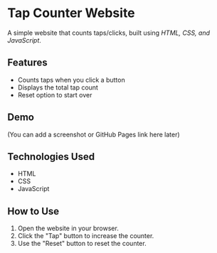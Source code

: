 

# Tap Counter Website

A simple website that counts taps/clicks, built using *HTML, CSS, and JavaScript*.  

## Features
- Counts taps when you click a button
- Displays the total tap count
- Reset option to start over

## Demo
(You can add a screenshot or GitHub Pages link here later)

## Technologies Used
- HTML
- CSS
- JavaScript

## How to Use
1. Open the website in your browser.
2. Click the "Tap" button to increase the counter.
3. Use the "Reset" button to reset the counter.
